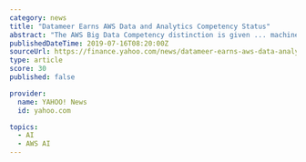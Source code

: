 ```yaml
---
category: news
title: "Datameer Earns AWS Data and Analytics Competency Status"
abstract: "The AWS Big Data Competency distinction is given ... machine learning, deep learning and artificial intelligence campaigns. Customers include leading global organizations such as Citibank, Royal ..."
publishedDateTime: 2019-07-16T08:20:00Z
sourceUrl: https://finance.yahoo.com/news/datameer-earns-aws-data-analytics-080000638.html
type: article
score: 30
published: false

provider:
  name: YAHOO! News
  id: yahoo.com

topics:
  - AI
  - AWS AI
---
```

